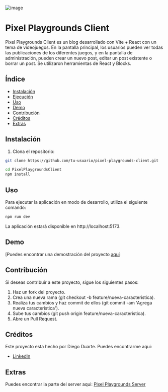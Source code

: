 ![image](https://github.com/DiegoDuaS/PixelPlaygroundsClient/assets/110642453/1a2cdcf6-44f3-42d5-859c-0f7cc8d3b7a1)

# Pixel Playgrounds Client

Pixel Playgrounds Client es un blog desarrollado con Vite + React con un tema de videojuegos. En la pantalla principal, los usuarios pueden ver todas las publicaciones de los diferentes juegos, y en la pantalla de administración, pueden crear un nuevo post, editar un post existente o borrar un post. Se utilizaron herramientas de React y Blocks.

## Índice

- [Instalación](#instalación)
- [Ejecución](#ejecución)
- [Uso](#uso)
- [Demo](#demo)
- [Contribución](#contribución)
- [Créditos](#créditos)
- [Extras](#extras)

## Instalación

1. Clona el repositorio:

```bash
git clone https://github.com/tu-usuario/pixel-playgrounds-client.git
```

```bash
cd PixelPlaygroundsClient
npm install
```

## Uso
Para ejecutar la aplicación en modo de desarrollo, utiliza el siguiente comando:

```bash
npm run dev
```

La aplicación estará disponible en http://localhost:5173.

## Demo

[Puedes encontrar una demostración del proyecto [aquí](https://main--serene-babka-58fcc3.netlify.app)

## Contribución 

Si deseas contribuir a este proyecto, sigue los siguientes pasos:

1. Haz un fork del proyecto.
2. Crea una nueva rama (git checkout -b feature/nueva-caracteristica).
3. Realiza tus cambios y haz commit de ellos (git commit -am 'Agrega nueva característica').
4. Sube tus cambios (git push origin feature/nueva-caracteristica).
5. Abre un Pull Request.

## Créditos

Este proyecto esta hecho por Diego Duarte.
Puedes encontrarme aqui: 

- [LinkedIn](www.linkedin.com/in/diego-duarte-slowing-080b1b22b)

## Extras

Puedes encontrar la parte del server aqui: [Pixel Playgrounds Server](https://github.com/DiegoDuaS/PixelPlaygroundsServer)
